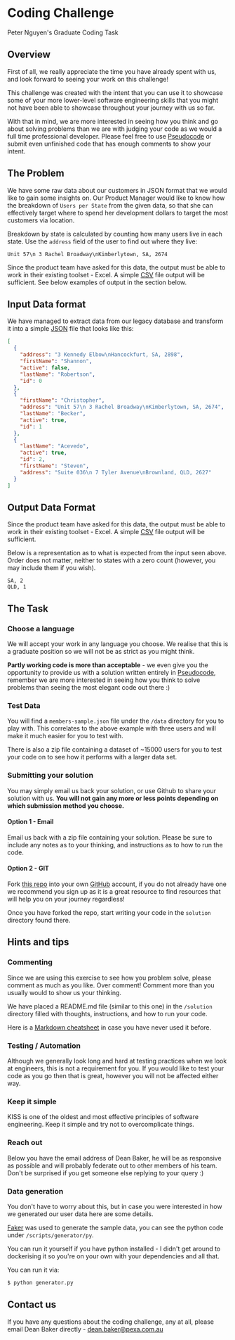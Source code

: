 # Coding Challenge
Peter Nguyen's Graduate Coding Task
## Overview

First of all, we really appreciate the time you have already spent with us, and look forward to seeing your work on this challenge!

This challenge was created with the intent that you can use it to showcase some of your more lower-level software engineering skills that you might not have been able to showcase throughout your journey with us so far.

With that in mind, we are more interested in seeing how you think and go about solving problems than we are with judging your code as we would a full time professional developer. Please feel free to use [Pseudocode](https://en.wikipedia.org/wiki/Pseudocode) or submit even unfinished code that has enough comments to show your intent.

## The Problem

We have some raw data about our customers in JSON format that we would like to gain some insights on. Our Product Manager would like to know how the breakdown of `Users per State` from the given data, so that she can effectively target where to spend her development dollars to target the most customers via location.

Breakdown by state is calculated by counting how many users live in each state. Use the `address` field of the user to find out where they live:

`Unit 57\n 3 Rachel Broadway\nKimberlytown, SA, 2674`

Since the product team have asked for this data, the output must be able to work in their existing toolset - Excel. A simple [CSV](https://en.wikipedia.org/wiki/Comma-separated_values) file output will be sufficient. See below examples of output in the section below.

## Input Data format

We have managed to extract data from our legacy database and transform it into a simple [JSON](https://en.wikipedia.org/wiki/JSON) file that looks like this:

```json
[
  {
    "address": "3 Kennedy Elbow\nHancockfurt, SA, 2898",
    "firstName": "Shannon",
    "active": false,
    "lastName": "Robertson",
    "id": 0
  },
  {
    "firstName": "Christopher",
    "address": "Unit 57\n 3 Rachel Broadway\nKimberlytown, SA, 2674",
    "lastName": "Becker",
    "active": true,
    "id": 1
  },
  {
    "lastName": "Acevedo",
    "active": true,
    "id": 2,
    "firstName": "Steven",
    "address": "Suite 036\n 7 Tyler Avenue\nBrownland, QLD, 2627"
  }
]
```

## Output Data Format

Since the product team have asked for this data, the output must be able to work in their existing toolset - Excel. A simple [CSV](https://en.wikipedia.org/wiki/Comma-separated_values) file output will be sufficient.

Below is a representation as to what is expected from the input seen above. Order does not matter, neither to states with a zero count (however, you may include them if you wish).

```csv
SA, 2
QLD, 1
```

## The Task

### Choose a language

We will accept your work in any language you choose. We realise that this is a graduate position so we will not be as strict as you might think.

**Partly working code is more than acceptable** - we even give you the opportunity to provide us with a solution written entirely in [Pseudocode](https://en.wikipedia.org/wiki/Pseudocode), remember we are more interested in seeing how you think to solve problems than seeing the most elegant code out there :)

### Test Data

You will find a `members-sample.json` file under the `/data` directory for you to play with. This correlates to the above example with three users and will make it much easier for you to test with.

There is also a zip file containing a dataset of ~15000 users for you to test your code on to see how it performs with a larger data set.

### Submitting your solution

You may simply email us back your solution, or use Github to share your solution with us. **You will not gain any more or less points depending on which submission method you choose.**

#### Option 1 - Email

Email us back with a zip file containing your solution. Please be sure to include any notes as to your thinking, and instructions as to how to run the code.

#### Option 2 - GIT

Fork [this repo](https://github.com/deanbaker/graduate_coding) into your own [GitHub](https://github.com/) account, if you do not already have one we recommend you sign up as it is a great resource to find resources that will help you on your journey regardless!

Once you have forked the repo, start writing your code in the `solution` directory found there.

## Hints and tips

### Commenting

Since we are using this exercise to see how you problem solve, please comment as much as you like. Over comment! Comment more than you usually would to show us your thinking.

We have placed a README.md file (similar to this one) in the `/solution` directory filled with thoughts, instructions, and how to run your code.

Here is a [Markdown cheatsheet](https://github.com/adam-p/markdown-here/wiki/Markdown-Cheatsheet) in case you have never used it before.

### Testing / Automation

Although we generally look long and hard at testing practices when we look at engineers, this is not a requirement for you. If you would like to test your code as you go then that is great, however you will not be affected either way.

### Keep it simple

KISS is one of the oldest and most effective principles of software engineering. Keep it simple and try not to overcomplicate things.

### Reach out

Below you have the email address of Dean Baker, he will be as responsive as possible and will probably federate out to other members of his team. Don't be surprised if you get someone else replying to your query :)

### Data generation

You don't have to worry about this, but in case you were interested in how we generated our user data here are some details.

[Faker](https://faker.readthedocs.io/en/master/) was used to generate the sample data, you can see the python code under `/scripts/generator/py`.

You can run it yourself if you have python installed - I didn't get around to dockerising it so you're on your own with your dependencies and all that.

You can run it via:

```bash
$ python generator.py
```

## Contact us

If you have any questions about the coding challenge, any at all, please email Dean Baker directly - dean.baker@pexa.com.au
